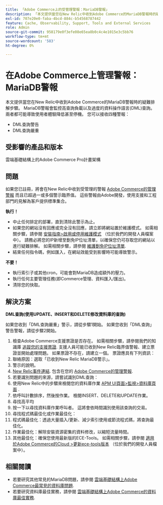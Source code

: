 ```yaml
---
title: 「Adobe Commerce上的受管理警報：MariaDB警報」
description: 「本文提供當您在New Relic中收到Adobe Commerce的MariaDB警報時的疑難排解步驟。 MariaDB警報會監控高查詢負載以及過度的資料操作語言(DML)查詢。 兩者都可能導致使用者體驗降低甚至停機。 您可以收到四種警報：'
exl-id: 707e20e0-faba-4bcd-884c-b54568787442
feature: Cache, Observability, Support, Tools and External Services
role: Admin
source-git-commit: 958179e0f3efe08e65ea8b0c4c4e1015e3c5bb76
workflow-type: tm+mt
source-wordcount: '583'
ht-degree: 0%

---
```


# 在Adobe Commerce上管理警報：MariaDB警報

本文提供當您在New Relic中收到Adobe Commerce的MariaDB警報時的疑難排解步驟。 MariaDB警報會監控高查詢負載以及過度的資料操作語言(DML)查詢。 兩者都可能導致使用者體驗降低甚至停機。 您可以接收四種警報：

* DML查詢警告
* DML查詢嚴重

## **受影響的產品和版本**

雲端基礎結構上的Adobe Commerce Pro計畫架構

## 問題

如果您已註冊，將會在New Relic中收到受管理的警報 [Adobe Commerce的管理警報](/help/support-tools/managed-alerts-for-adobe-commerce/managed-alerts-for-magento-commerce.md) 而且已超過一或多個警示臨界值。 這些警報由Adobe開發，使用支援和工程部門的見解為客戶提供標準集合。

**執行！**

* 中止任何排定的部署，直到清除此警示為止。
* 如果您的網站沒有回應或完全沒有回應，請立即將網站置於維護模式。 如需相關步驟，請參閱 [安裝指南>啟用或停用維護模式](https://devdocs.magento.com/guides/v2.4/install-gde/install/cli/install-cli-subcommands-maint.html?itm_source=devdocs&amp;itm_medium=search_page&amp;itm_campaign=federated_search&amp;itm_term=mainten) （位於我們的開發人員檔案中）。 請務必將您的IP新增至劐免IP位址清單，以確保您仍可存取您的網站以進行疑難排解。 如需相關步驟，請參閱 [維護劐免IP位址清單](https://devdocs.magento.com/guides/v2.4/install-gde/install/cli/install-cli-subcommands-maint.html?itm_source=devdocs&amp;itm_medium=search_page&amp;itm_campaign=federated_search&amp;itm_term=mainten#instgde-cli-maint-exempt).
* 結束任何指令碼，例如匯入，在網站效能受到影響時可能導致警示。

**不要！**

* 執行索引子或其他cron，可能會對MariaDB造成額外的壓力。
* 執行任何主要管理任務(即Commerce管理、資料匯入/匯出)。
* 清除您的快取。

## 解決方案

**DML查詢(使用UPDATE、INSERT和DELETE修改資料庫的查詢)**

如果您收到「DML查詢嚴重」警示，請從步驟1開始。 如果您收到「DML查詢」警告警報，請從步驟2開始。

1. 檢查Adobe Commerce支援票證是否存在。 如需相關步驟，請參閱我們的知識庫 [追蹤您的支援票證](/help/help-center-guide/help-center/magento-help-center-user-guide.md#track-tickets). 支援人員可能已收到New Relic臨界值警報、建立票證並開始處理問題。 如果票證不存在，請建立一個。 票證應具有下列資訊：
1. 聯絡原因：選取「已收到New Relic MariaDB警示」。
1. 警示的說明。
1. [New Relic事件連結](https://docs.newrelic.com/docs/alerts-applied-intelligence/new-relic-alerts/alert-incidents/view-violation-event-details-incidents). 包含在您的 [Adobe Commerce的管理警報](/help/support-tools/managed-alerts-for-adobe-commerce/managed-alerts-for-magento-commerce.md).
1. 若要識別問題的來源，請嘗試識別DML查詢：
1. 使用New Relic中的步驟來檢閱您的資料庫作業 [APM UI頁面>監視>資料庫頁面](https://docs.newrelic.com/docs/apm/apm-ui-pages/monitoring/databases-page-view-operations-throughput-response-time) .
1. 依呼叫計數排序，然後按作業。 檢閱INSERT、DELETE和UPDATE作業。
1. 尋找高平均
1. 按一下以尋找資料庫作業呼叫者。 這將會依時間識別使用該查詢的交易。
1. 尋找程式碼最佳化或作業最佳化：
1. 程式碼最佳化：透過大量插入/更新、減少索引使用或節流程式碼，將查詢最佳化。
1. 作業最佳化：解除安裝資源密集的資料修改，以縮短流量時間。
1. 其他最佳化：確保您使用最新版的ECE-Tools。 如需相關步驟，請參閱 [適用於Adobe Commerce的Cloud >更新ece-tools版本](https://devdocs.magento.com/cloud/project/ece-tools-update.html) （位於我們的開發人員檔案中）。

## 相關閱讀

* 若要研究其他常見的MariaDB問題，請參閱 [雲端基礎結構上Adobe Commerce最常見的資料庫問題](https://experienceleague.adobe.com/docs/commerce-operations/implementation-playbook/best-practices/maintenance/resolve-database-performance-issues.html).
* 若要研究資料庫最佳實務，請參閱 [雲端基礎結構上Adobe Commerce的資料庫最佳實務](https://experienceleague.adobe.com/docs/commerce-operations/implementation-playbook/best-practices/planning/database-on-cloud.html).
